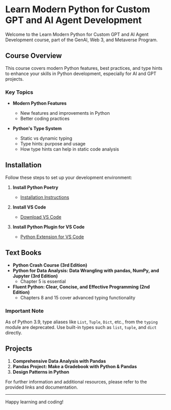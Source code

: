 # Learn Modern Python for Custom GPT and AI Agent Development

Welcome to the Learn Modern Python for Custom GPT and AI Agent Development course, part of the GenAI, Web 3, and Metaverse Program.

## Course Overview

This course covers modern Python features, best practices, and type hints to enhance your skills in Python development, especially for AI and GPT projects. 

### Key Topics

- **Modern Python Features**
  - New features and improvements in Python
  - Better coding practices

- **Python's Type System**
  - Static vs dynamic typing
  - Type hints: purpose and usage
  - How type hints can help in static code analysis

## Installation

Follow these steps to set up your development environment:

1. **Install Python Poetry**
   - [Installation Instructions](https://python-poetry.org/docs/#installation)

2. **Install VS Code**
   - [Download VS Code](https://code.visualstudio.com/)

3. **Install Python Plugin for VS Code**
   - [Python Extension for VS Code](https://marketplace.visualstudio.com/items?itemName=ms-python.python)


## Text Books

- **Python Crash Course (3rd Edition)**
- **Python for Data Analysis: Data Wrangling with pandas, NumPy, and Jupyter (3rd Edition)**
  - Chapter 5 is essential
- **Fluent Python: Clear, Concise, and Effective Programming (2nd Edition)**
  - Chapters 8 and 15 cover advanced typing functionality

### Important Note

As of Python 3.9, type aliases like `List`, `Tuple`, `Dict`, etc., from the `typing` module are deprecated. Use built-in types such as `list`, `tuple`, and `dict` directly.

## Projects

1. **Comprehensive Data Analysis with Pandas**
2. **Pandas Project: Make a Gradebook with Python & Pandas**
3. **Design Patterns in Python**


For further information and additional resources, please refer to the provided links and documentation.

---

Happy learning and coding!
